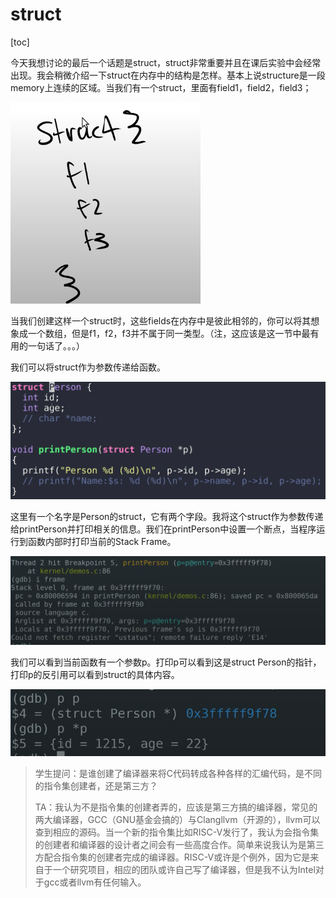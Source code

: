 # struct

[toc]

今天我想讨论的最后一个话题是struct，struct非常重要并且在课后实验中会经常出现。我会稍微介绍一下struct在内存中的结构是怎样。基本上说structure是一段memory上连续的区域。当我们有一个struct，里面有field1，field2，field3；

![img](.assets/image%20(242).png)

当我们创建这样一个struct时，这些fields在内存中是彼此相邻的，你可以将其想象成一个数组，但是f1，f2，f3并不属于同一类型。（注，这应该是这一节中最有用的一句话了。。。）

我们可以将struct作为参数传递给函数。

![img](.assets/image%20(267).png)

这里有一个名字是Person的struct，它有两个字段。我将这个struct作为参数传递给printPerson并打印相关的信息。我们在printPerson中设置一个断点，当程序运行到函数内部时打印当前的Stack Frame。

![img](.assets/image%20(327).png)

我们可以看到当前函数有一个参数p。打印p可以看到这是struct Person的指针，打印p的反引用可以看到struct的具体内容。

![img](.assets/image%20(295).png)

>学生提问：是谁创建了编译器来将C代码转成各种各样的汇编代码，是不同的指令集创建者，还是第三方？
>
>TA：我认为不是指令集的创建者弄的，应该是第三方搞的编译器，常见的两大编译器，GCC（GNU基金会搞的）与Clangllvm（开源的），llvm可以查到相应的源码。当一个新的指令集比如RISC-V发行了，我认为会指令集的创建者和编译器的设计者之间会有一些高度合作。简单来说我认为是第三方配合指令集的创建者完成的编译器。RISC-V或许是个例外，因为它是来自于一个研究项目，相应的团队或许自己写了编译器，但是我不认为Intel对于gcc或者llvm有任何输入。